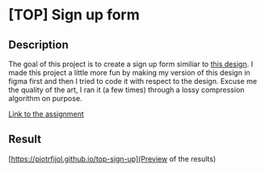 # [TOP] Sign up form

## Description 
  
The goal of this project is to create a sign up form similiar to [this design](https://cdn.statically.io/gh/TheOdinProject/curriculum/5f37d43908ef92499e95a9b90fc3cc291a95014c/html_css/project-sign-up-form/sign-up-form.png). I made this project a little more fun by making my version of this design in figma first and then I tried to code it with respect to the design. Excuse me the quality of the art, I ran it (a few times) through a lossy compression algorithm on purpose.

[Link to the assignment](https://www.theodinproject.com/paths/full-stack-javascript/courses/intermediate-html-and-css)

## Result

[https://piotrfijol.github.io/top-sign-up](Preview of the results)


